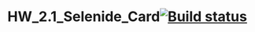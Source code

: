# HW_2.1_Selenide_Card[![Build status](https://ci.appveyor.com/api/projects/status/mt3rtuiexin9qnqe?svg=true)](https://ci.appveyor.com/project/Yana-Gus/hw-2-1-selenide-card)
